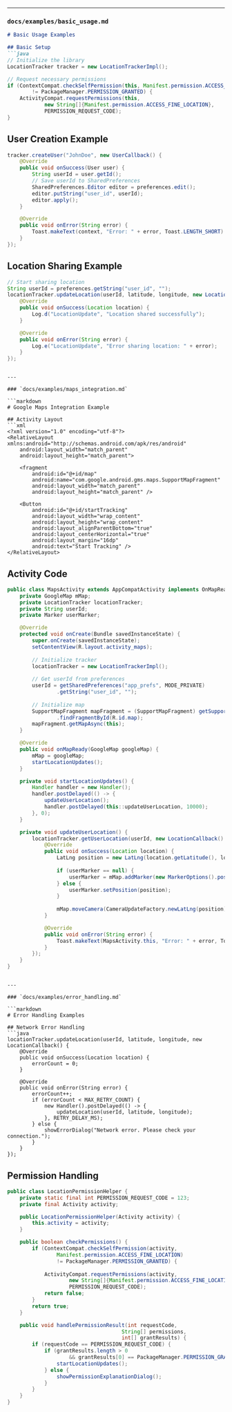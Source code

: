 
---

### `docs/examples/basic_usage.md`

```markdown
# Basic Usage Examples

## Basic Setup
```java
// Initialize the library
LocationTracker tracker = new LocationTrackerImpl();

// Request necessary permissions
if (ContextCompat.checkSelfPermission(this, Manifest.permission.ACCESS_FINE_LOCATION)
        != PackageManager.PERMISSION_GRANTED) {
    ActivityCompat.requestPermissions(this,
            new String[]{Manifest.permission.ACCESS_FINE_LOCATION},
            PERMISSION_REQUEST_CODE);
}
```

## User Creation Example
```java
tracker.createUser("JohnDoe", new UserCallback() {
    @Override
    public void onSuccess(User user) {
        String userId = user.getId();
        // Save userId to SharedPreferences
        SharedPreferences.Editor editor = preferences.edit();
        editor.putString("user_id", userId);
        editor.apply();
    }

    @Override
    public void onError(String error) {
        Toast.makeText(context, "Error: " + error, Toast.LENGTH_SHORT).show();
    }
});
```

## Location Sharing Example
```java
// Start sharing location
String userId = preferences.getString("user_id", "");
locationTracker.updateLocation(userId, latitude, longitude, new LocationCallback() {
    @Override
    public void onSuccess(Location location) {
        Log.d("LocationUpdate", "Location shared successfully");
    }

    @Override
    public void onError(String error) {
        Log.e("LocationUpdate", "Error sharing location: " + error);
    }
});
```
```

---

### `docs/examples/maps_integration.md`

```markdown
# Google Maps Integration Example

## Activity Layout
```xml
<?xml version="1.0" encoding="utf-8"?>
<RelativeLayout xmlns:android="http://schemas.android.com/apk/res/android"
    android:layout_width="match_parent"
    android:layout_height="match_parent">

    <fragment
        android:id="@+id/map"
        android:name="com.google.android.gms.maps.SupportMapFragment"
        android:layout_width="match_parent"
        android:layout_height="match_parent" />

    <Button
        android:id="@+id/startTracking"
        android:layout_width="wrap_content"
        android:layout_height="wrap_content"
        android:layout_alignParentBottom="true"
        android:layout_centerHorizontal="true"
        android:layout_margin="16dp"
        android:text="Start Tracking" />
</RelativeLayout>
```

## Activity Code
```java
public class MapsActivity extends AppCompatActivity implements OnMapReadyCallback {
    private GoogleMap mMap;
    private LocationTracker locationTracker;
    private String userId;
    private Marker userMarker;

    @Override
    protected void onCreate(Bundle savedInstanceState) {
        super.onCreate(savedInstanceState);
        setContentView(R.layout.activity_maps);
        
        // Initialize tracker
        locationTracker = new LocationTrackerImpl();
        
        // Get userId from preferences
        userId = getSharedPreferences("app_prefs", MODE_PRIVATE)
                .getString("user_id", "");
                
        // Initialize map
        SupportMapFragment mapFragment = (SupportMapFragment) getSupportFragmentManager()
                .findFragmentById(R.id.map);
        mapFragment.getMapAsync(this);
    }

    @Override
    public void onMapReady(GoogleMap googleMap) {
        mMap = googleMap;
        startLocationUpdates();
    }

    private void startLocationUpdates() {
        Handler handler = new Handler();
        handler.postDelayed(() -> {
            updateUserLocation();
            handler.postDelayed(this::updateUserLocation, 10000);
        }, 0);
    }

    private void updateUserLocation() {
        locationTracker.getUserLocation(userId, new LocationCallback() {
            @Override
            public void onSuccess(Location location) {
                LatLng position = new LatLng(location.getLatitude(), location.getLongitude());
                
                if (userMarker == null) {
                    userMarker = mMap.addMarker(new MarkerOptions().position(position).title("Current Location"));
                } else {
                    userMarker.setPosition(position);
                }
                
                mMap.moveCamera(CameraUpdateFactory.newLatLng(position));
            }

            @Override
            public void onError(String error) {
                Toast.makeText(MapsActivity.this, "Error: " + error, Toast.LENGTH_SHORT).show();
            }
        });
    }
}
```
```

---

### `docs/examples/error_handling.md`

```markdown
# Error Handling Examples

## Network Error Handling
```java
locationTracker.updateLocation(userId, latitude, longitude, new LocationCallback() {
    @Override
    public void onSuccess(Location location) {
        errorCount = 0;
    }

    @Override
    public void onError(String error) {
        errorCount++;
        if (errorCount < MAX_RETRY_COUNT) {
            new Handler().postDelayed(() -> {
                updateLocation(userId, latitude, longitude);
            }, RETRY_DELAY_MS);
        } else {
            showErrorDialog("Network error. Please check your connection.");
        }
    }
});
```

## Permission Handling
```java
public class LocationPermissionHelper {
    private static final int PERMISSION_REQUEST_CODE = 123;
    private final Activity activity;

    public LocationPermissionHelper(Activity activity) {
        this.activity = activity;
    }

    public boolean checkPermissions() {
        if (ContextCompat.checkSelfPermission(activity, 
                Manifest.permission.ACCESS_FINE_LOCATION) 
                != PackageManager.PERMISSION_GRANTED) {
            
            ActivityCompat.requestPermissions(activity,
                    new String[]{Manifest.permission.ACCESS_FINE_LOCATION},
                    PERMISSION_REQUEST_CODE);
            return false;
        }
        return true;
    }

    public void handlePermissionResult(int requestCode, 
                                     String[] permissions, 
                                     int[] grantResults) {
        if (requestCode == PERMISSION_REQUEST_CODE) {
            if (grantResults.length > 0 
                    && grantResults[0] == PackageManager.PERMISSION_GRANTED) {
                startLocationUpdates();
            } else {
                showPermissionExplanationDialog();
            }
        }
    }
}
```
```

